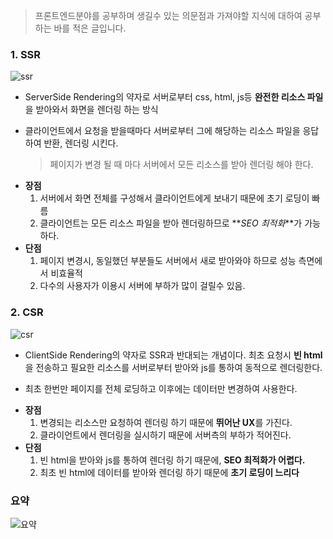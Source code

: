 > 프론트엔드분야를 공부하며 생길수 있는 의문점과 가져야할 지식에 대하여 공부하는 바를 적은 글입니다.

### 1. SSR

![ssr](https://velog.velcdn.com/images/cnffjd95/post/3507a34e-7118-43a6-ae74-c2bc47620d51/image.png)

- ServerSide Rendering의 약자로 서버로부터 css, html, js등 **완전한 리소스 파일**을 받아와서 화면을 렌더링 하는 방식

- 클라이언트에서 요청을 받을때마다 서버로부터 그에 해당하는 리소스 파일을 응답하여 반환, 렌더링 시킨다.
  > 페이지가 변경 될 때 마다 서버에서 모든 리소스를 받아 렌더링 해야 한다.

* **장점**
  1.  서버에서 화면 전체를 구성해서 클라이언트에게 보내기 때문에 초기 로딩이 빠름
  2.  클라이언트는 모든 리소스 파일을 받아 렌더링하므로 **_SEO 최적화_**가 가능하다.
      <br/>
* **단점**
  1.  페이지 변경시, 동일했던 부분들도 서버에서 새로 받아와야 하므로 성능 측면에서 비효율적
  2.  다수의 사용자가 이용시 서버에 부하가 많이 걸릴수 있음.

### 2. CSR

![csr](https://velog.velcdn.com/images/cnffjd95/post/8a79b8e4-3586-4cb4-a010-f48b90acb075/image.png)

- ClientSide Rendering의 약자로 SSR과 반대되는 개념이다.
  최초 요청시 **빈 html**을 전송하고 필요한 리소스를 서버로부터 받아와 js를 통하여 동적으로 렌더링한다.

- 최초 한번만 페이지를 전체 로딩하고 이후에는 데이터만 변경하여 사용한다.

* **장점**
  1.  변경되는 리소스만 요청하여 렌더링 하기 때문에 **뛰어난 UX**를 가진다.
  2.  클라이언트에서 렌더링을 실시하기 때문에 서버측의 부하가 적어진다.
      <br/>
* **단점**
  1.  빈 html을 받아와 js를 통하여 렌더링 하기 때문에, **SEO 최적화가 어렵다.**
  2.  최초 빈 html에 데이터를 받아와 렌더링 하기 때문에 **초기 로딩이 느리다**

### 요약

![요약](https://velog.velcdn.com/images/cnffjd95/post/92ec3627-5d28-4cb9-a213-288ee18e8d09/image.jpeg)
